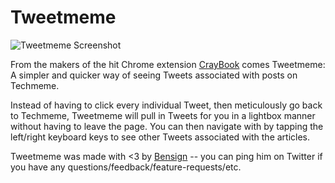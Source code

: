 Tweetmeme
=========

![Tweetmeme Screenshot](http://i.imgur.com/fAAia7Z.jpg)

From the makers of the hit Chrome extension [CrayBook](http://gopollgo.github.io/CrayBook/) comes Tweetmeme: A simpler and quicker way of seeing Tweets associated with posts on Techmeme.

Instead of having to click every individual Tweet, then meticulously go back to Techmeme, Tweetmeme will pull in Tweets for you in a lightbox manner without having to leave the page.  You can then navigate with by tapping the left/right keyboard keys to see other Tweets associated with the articles.

Tweetmeme was made with <3 by [Bensign](http://twitter.com/Bensign) -- you can ping him on Twitter if you have any questions/feedback/feature-requests/etc.